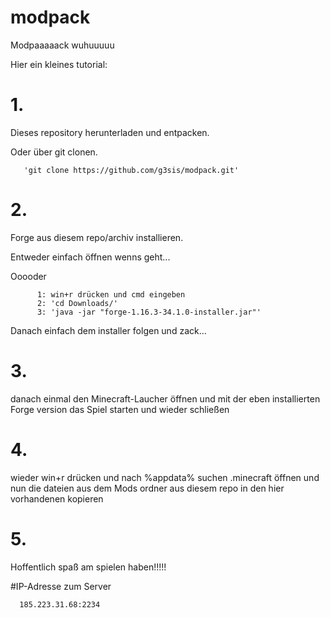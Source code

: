 # modpack
Modpaaaaack wuhuuuuu


Hier ein kleines tutorial:

# 1. 
  Dieses repository herunterladen und entpacken.
  
  
  Oder über git clonen.
   
       'git clone https://github.com/g3sis/modpack.git'
   
# 2.
  Forge aus diesem repo/archiv installieren.
    
   Entweder einfach öffnen wenns geht...
    
   Ooooder
   
          1: win+r drücken und cmd eingeben
          2: 'cd Downloads/'
          3: 'java -jar "forge-1.16.3-34.1.0-installer.jar"'
    
   Danach einfach dem installer folgen und zack...
    
# 3.
  danach einmal den Minecraft-Laucher öffnen und mit der eben installierten Forge version das Spiel starten und wieder schließen
  
# 4.
  wieder win+r drücken und nach %appdata% suchen
  .minecraft öffnen
  und nun die dateien aus dem Mods ordner aus diesem repo in den hier vorhandenen kopieren


# 5.
  Hoffentlich spaß am spielen haben!!!!!
  
  
  
  
#IP-Adresse zum Server

      185.223.31.68:2234

